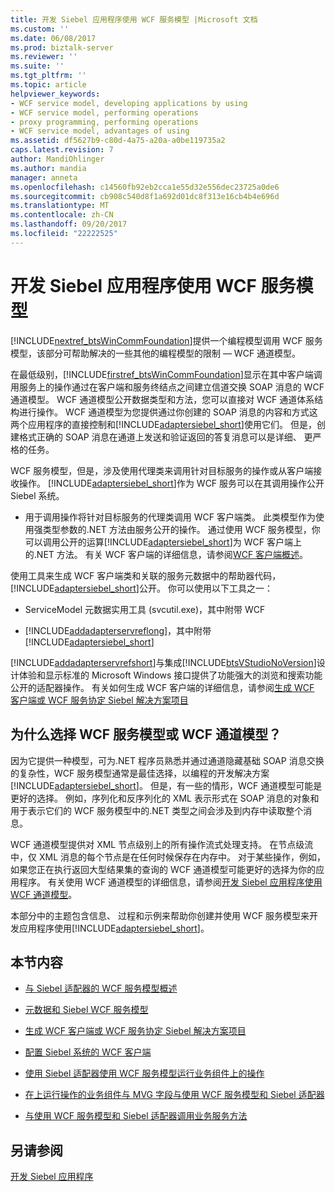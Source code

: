 ```yaml
---
title: 开发 Siebel 应用程序使用 WCF 服务模型 |Microsoft 文档
ms.custom: ''
ms.date: 06/08/2017
ms.prod: biztalk-server
ms.reviewer: ''
ms.suite: ''
ms.tgt_pltfrm: ''
ms.topic: article
helpviewer_keywords:
- WCF service model, developing applications by using
- WCF service model, performing operations
- proxy programming, performing operations
- WCF service model, advantages of using
ms.assetid: df5627b9-c80d-4a75-a20a-a0be119735a2
caps.latest.revision: 7
author: MandiOhlinger
ms.author: mandia
manager: anneta
ms.openlocfilehash: c14560fb92eb2cca1e55d32e556dec23725a0de6
ms.sourcegitcommit: cb908c540d8f1a692d01dc8f313e16cb4b4e696d
ms.translationtype: MT
ms.contentlocale: zh-CN
ms.lasthandoff: 09/20/2017
ms.locfileid: "22222525"
---
```

# <a name="develop-siebel-applications-using-the-wcf-service-model"></a>开发 Siebel 应用程序使用 WCF 服务模型
[!INCLUDE[nextref_btsWinCommFoundation](../../includes/nextref-btswincommfoundation-md.md)]提供一个编程模型调用 WCF 服务模型，该部分可帮助解决的一些其他的编程模型的限制 — WCF 通道模型。  
  
 在最低级别，[!INCLUDE[firstref_btsWinCommFoundation](../../includes/firstref-btswincommfoundation-md.md)]显示在其中客户端调用服务上的操作通过在客户端和服务终结点之间建立信道交换 SOAP 消息的 WCF 通道模型。 WCF 通道模型公开数据类型和方法，您可以直接对 WCF 通道体系结构进行操作。 WCF 通道模型为您提供通过你创建的 SOAP 消息的内容和方式这两个应用程序的直接控制和[!INCLUDE[adaptersiebel_short](../../includes/adaptersiebel-short-md.md)]使用它们。 但是，创建格式正确的 SOAP 消息在通道上发送和验证返回的答复消息可以是详细、 更严格的任务。  
  
 WCF 服务模型，但是，涉及使用代理类来调用针对目标服务的操作或从客户端接收操作。 [!INCLUDE[adaptersiebel_short](../../includes/adaptersiebel-short-md.md)]作为 WCF 服务可以在其调用操作公开 Siebel 系统。  
  
-   用于调用操作将针对目标服务的代理类调用 WCF 客户端类。 此类模型作为使用强类型参数的.NET 方法由服务公开的操作。 通过使用 WCF 服务模型，你可以调用公开的运算[!INCLUDE[adaptersiebel_short](../../includes/adaptersiebel-short-md.md)]为 WCF 客户端上的.NET 方法。 有关 WCF 客户端的详细信息，请参阅[WCF 客户端概述](https://msdn.microsoft.com/library/ms735103.aspx)。   
  
 使用工具来生成 WCF 客户端类和关联的服务元数据中的帮助器代码，[!INCLUDE[adaptersiebel_short](../../includes/adaptersiebel-short-md.md)]公开。 你可以使用以下工具之一：  
  
-   ServiceModel 元数据实用工具 (svcutil.exe)，其中附带 WCF  
  
-   [!INCLUDE[addadapterservreflong](../../includes/addadapterservreflong-md.md)]，其中附带[!INCLUDE[adaptersiebel_short](../../includes/adaptersiebel-short-md.md)]  
  
 [!INCLUDE[addadapterservrefshort](../../includes/addadapterservrefshort-md.md)]与集成[!INCLUDE[btsVStudioNoVersion](../../includes/btsvstudionoversion-md.md)]设计体验和显示标准的 Microsoft Windows 接口提供了功能强大的浏览和搜索功能公开的适配器操作。 有关如何生成 WCF 客户端的详细信息，请参阅[生成 WCF 客户端或 WCF 服务协定 Siebel 解决方案项目](../../adapters-and-accelerators/adapter-siebel/generate-a-wcf-client-or-a-wcf-service-contract-for-siebel-solution-artifacts.md)  
  
## <a name="why-choose-the-wcf-service-model-or-the-wcf-channel-model"></a>为什么选择 WCF 服务模型或 WCF 通道模型？  
 因为它提供一种模型，可为.NET 程序员熟悉并通过通道隐藏基础 SOAP 消息交换的复杂性，WCF 服务模型通常是最佳选择，以编程的开发解决方案[!INCLUDE[adaptersiebel_short](../../includes/adaptersiebel-short-md.md)]。 但是，有一些的情形，WCF 通道模型可能是更好的选择。 例如，序列化和反序列化的 XML 表示形式在 SOAP 消息的对象和用于表示它们的 WCF 服务模型中的.NET 类型之间会涉及到内存中读取整个消息。  
  
 WCF 通道模型提供对 XML 节点级别上的所有操作流式处理支持。 在节点级流中，仅 XML 消息的每个节点是在任何时候保存在内存中。 对于某些操作，例如，如果您正在执行返回大型结果集的查询的 WCF 通道模型可能更好的选择为你的应用程序。 有关使用 WCF 通道模型的详细信息，请参阅[开发 Siebel 应用程序使用 WCF 通道模型](../../adapters-and-accelerators/adapter-siebel/develop-siebel-applications-using-the-wcf-channel-model3.md)。  
  
 本部分中的主题包含信息、 过程和示例来帮助你创建并使用 WCF 服务模型来开发应用程序使用[!INCLUDE[adaptersiebel_short](../../includes/adaptersiebel-short-md.md)]。  
  
## <a name="in-this-section"></a>本节内容  
  
-   [与 Siebel 适配器的 WCF 服务模型概述](../../adapters-and-accelerators/adapter-siebel/overview-of-the-wcf-service-model-with-the-siebel-adapter.md)  
  
-   [元数据和 Siebel WCF 服务模型](../../adapters-and-accelerators/adapter-siebel/metadata-and-the-wcf-service-model-with-siebel.md)  
  
-   [生成 WCF 客户端或 WCF 服务协定 Siebel 解决方案项目](../../adapters-and-accelerators/adapter-siebel/generate-a-wcf-client-or-a-wcf-service-contract-for-siebel-solution-artifacts.md)  
  
-   [配置 Siebel 系统的 WCF 客户端](../../adapters-and-accelerators/adapter-siebel/configure-a-wcf-client-for-a-siebel-system.md)  
  
-   [使用 Siebel 适配器使用 WCF 服务模型运行业务组件上的操作](../../adapters-and-accelerators/adapter-siebel/run-operations-on-business-components-with-the-siebel-adapter-using-wcf-service.md)  
  
-   [在上运行操作的业务组件与 MVG 字段与使用 WCF 服务模型和 Siebel 适配器](../../adapters-and-accelerators/adapter-siebel/work-with-mvp-fields-using-the-siebel-adapter-and-the-wcf-service-model.md)  
  
-   [与使用 WCF 服务模型和 Siebel 适配器调用业务服务方法](../../adapters-and-accelerators/adapter-siebel/run-business-service-methods-with-the-siebel-adapter-using-a-wcf-service.md)  
  
## <a name="see-also"></a>另请参阅  
[开发 Siebel 应用程序](../../adapters-and-accelerators/adapter-siebel/develop-your-siebel-applications.md)